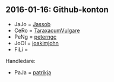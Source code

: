 2016-01-16: Github-konton
-----------

* JaJo = [Jassob](https://github.com/Jassob)
* CeRo = [TaraxacumVulgare](https://github.com/TaraxacumVulgare)
* PeNg = [peterngc](https://github.com/peterngc)
* JoOl = [joakimjohn](https://github.com/joakimjohn)
* FiLi =

Handledare:
* PaJa = [patrikja](https://github.com/patrikja)
